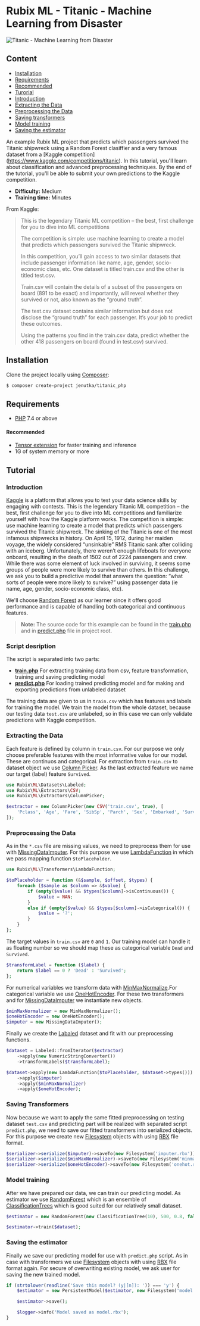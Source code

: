 # Rubix ML - Titanic - Machine Learning from Disaster

![Titanic - Machine Learning from Disaster](/images/img_titanic.jpg)

## Content

- [Installation](#installation)
- [Requirements](#requierments)
- [Recommended](#recommended)
- [Turorial](#tutorial)
- [Introduction](#introduction)
- [Extracting the Data](#extracting-the-data)
- [Preprocessing the Data](#preprocessing-the-data)
- [Saving transformers](#saving-transformers)
- [Model training](#model-training)
- [Saving the estimator](#saving-the-estimator)

An example Rubix ML project that predicts which passengers survived the Titanic shipwreck using a Random Forest clasiffier and a very famous dataset from a [Kaggle competition] (https://www.kaggle.com/competitions/titanic). In this tutorial, you'll learn about classification and advanced preprocessing techniques. By the end of the tutorial, you'll be able to submit your own predictions to the Kaggle competition.

- **Difficulty:** Medium
- **Training time:** Minutes

From Kaggle:

> This is the legendary Titanic ML competition – the best, first challenge for you to dive into ML competitions
>
> The competition is simple: use machine learning to create a model that predicts which passengers survived the Titanic shipwreck.
> 
> In this competition, you’ll gain access to two similar datasets that include passenger information like name, age, gender, socio-economic class, etc. One dataset is titled train.csv and the other is titled test.csv.
>
> Train.csv will contain the details of a subset of the passengers on board (891 to be exact) and importantly, will reveal whether they survived or not, also known as the “ground truth”.
>
> The test.csv dataset contains similar information but does not disclose the “ground truth” for each passenger. It’s your job to predict these outcomes.
>
> Using the patterns you find in the train.csv data, predict whether the other 418 passengers on board (found in test.csv) survived.


## Installation
Clone the project locally using [Composer](https://getcomposer.org/):
```sh
$ composer create-project jenutka/titanic_php
```

## Requirements
- [PHP](https://php.net) 7.4 or above

#### Recommended
- [Tensor extension](https://github.com/RubixML/Tensor) for faster training and inference
- 1G of system memory or more

## Tutorial

### Introduction
[Kaggle](https://www.kaggle.com) is a platform that allows you to test your data science skills by engaging with contests. This is the legendary Titanic ML competition – the best, first challenge for you to dive into ML competitions and familiarize yourself with how the Kaggle platform works. The competition is simple: use machine learning to create a model that predicts which passengers survived the Titanic shipwreck. The sinking of the Titanic is one of the most infamous shipwrecks in history.
On April 15, 1912, during her maiden voyage, the widely considered “unsinkable” RMS Titanic sank after colliding with an iceberg. Unfortunately, there weren’t enough lifeboats for everyone onboard, resulting in the death of 1502 out of 2224 passengers and crew.
While there was some element of luck involved in surviving, it seems some groups of people were more likely to survive than others.
In this challenge, we ask you to build a predictive model that answers the question: “what sorts of people were more likely to survive?” using passenger data (ie name, age, gender, socio-economic class, etc).

We'll choose [Random Forest](https://docs.rubixml.com/2.0/classifiers/random-forest.html) as our learner since it offers good performance and is capable of handling both categorical and continuous features.

> **Note:** The source code for this example can be found in the [train.php](https://github.com/jenutka/titanic_php/train.php) and in [predict.php](https://github.com/jenutka/titanic_php/predict.php) file in project root.

### Script desription

The script is separated into two parts:

- **[train.php](https://github.com/jenutka/titanic_php/train.php)** For extracting training data from csv, feature transformation, training and saving predicting model
- **[predict.php](https://github.com/jenutka/titanic_php/predict.php)** For
  loading trained predicting model and for making and exporting predictions from unlabeled dataset 

The training data are given to us in `train.csv` which has features and labels for training the model. We train the model from the whole dataset, because our testing data `test.csv` are unlabeled, so in this case we can only validate predictions with Kaggle competition.

### Extracting the Data

Each feature is defined by column in `train.csv`. For our purpose we only
choose preferable features with the most informative value for our model. These
are continuos and categorical. For extraction from `train.csv` to dataset object we use [Column
Picker](https://docs.rubixml.com/latest/extractors/column-picker.html). As the
last extracted feature we name our target (label) feature `Survived`.

```php
use Rubix\ML\Datasets\Labeled;
use Rubix\ML\Extractors\CSV;
use Rubix\ML\Extractors\ColumnPicker;

$extractor = new ColumnPicker(new CSV('train.csv', true), [
    'Pclass', 'Age', 'Fare', 'SibSp', 'Parch', 'Sex', 'Embarked', 'Survived',
]);
```

### Preprocessing the Data

As in the `*.csv` file are missing values, we need to preprocess them for use
with
[MissingDataImputer](https://docs.rubixml.com/2.0/transformers/missing-data-imputer.html).
For this purpose we use
[LambdaFunction](https://docs.rubixml.com/2.0/transformers/lambda-function.html)
in which we pass mapping function `$toPlaceholder`.

```php
use Rubix\ML\Transformers\LambdaFunction;

$toPlaceholder = function (&$sample, $offset, $types) {
    foreach ($sample as $column => &$value) {
        if (empty($value) && $types[$column]->isContinuous()) {
            $value = NAN;
        }
        else if (empty($value) && $types[$column]->isCategorical()) {
            $value = '?';
        }
    }
};
```

The target values in `train.csv` are `0` and `1`. Our training model can handle
it as floating number so we should map these as categorical variable `Dead` and
`Survived`.

```php
$transformLabel = function ($label) {
    return $label == 0 ? 'Dead' : 'Survived';
};
```

For numerical variables we transform data with
[MinMaxNormalize](https://docs.rubixml.com/2.0/transformers/min-max-normalizer.html).For
categorical variable we use
[OneHotEncoder](https://docs.rubixml.com/2.0/transformers/one-hot-encoder.html).
For these two transformers and for
[MissingDataImputer](https://docs.rubixml.com/2.0/transformers/missing-data-imputer.html)
we instantiate new objects.

```php
$minMaxNormalizer = new MinMaxNormalizer();
$oneHotEncoder = new OneHotEncoder();
$imputer = new MissingDataImputer();
```

Finally we create the
[Labaled](https://docs.rubixml.com/2.0/datasets/labeled.html) dataset and fit
with our preprocessing functions.

```php
$dataset = Labeled::fromIterator($extractor)
    ->apply(new NumericStringConverter())
    ->transformLabels($transformLabel);

$dataset->apply(new LambdaFunction($toPlaceholder, $dataset->types()))
    ->apply($imputer)
    ->apply($minMaxNormalizer)
    ->apply($oneHotEncoder);
```

### Saving Transformers 

Now because we want to apply the same fitted preprocessing on testing dataset
`test.csv` and predicting part will be realized with separated script
`predict.php`, we need to save our fitted transformers into serialized objects.
For this purpose we create new
[Filesystem](https://docs.rubixml.com/2.0/persisters/filesystem.html) objects
with using [RBX](https://docs.rubixml.com/2.0/serializers/rbx.html) file
format.

```php
$serializer->serialize($imputer)->saveTo(new Filesystem('imputer.rbx'));
$serializer->serialize($minMaxNormalizer)->saveTo(new Filesystem('minmax.rbx'));
$serializer->serialize($oneHotEncoder)->saveTo(new Filesystem('onehot.rbx'));
```

### Model training

After we have prepared our data, we can train our predicting model. As
estimator we use
[RandomForest](https://docs.rubixml.com/2.0/classifiers/random-forest.html)
which is an ensemble of
[ClassificationTrees](https://docs.rubixml.com/2.0/classifiers/classification-tree.html)
which is good suited for our relatively small dataset.

```php
$estimator = new RandomForest(new ClassificationTree(10), 500, 0.8, false);

$estimator->train($dataset);
```

### Saving the estimator

Finally we save our predicting model for use with `predict.php` script. As in
case with transformers we use [Filesystem](https://docs.rubixml.com/2.0/persisters/filesystem.html) objects with using [RBX](https://docs.rubixml.com/2.0/serializers/rbx.html) file format again. For secure of overwriting existing model, we ask user for saving the new trained model.

```php
if (strtolower(readline('Save this model? (y|[n]): ')) === 'y') {
    $estimator = new PersistentModel($estimator, new Filesystem('model.rbx'));

    $estimator->save();

    $logger->info('Model saved as model.rbx');
}
```

